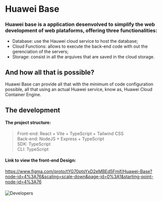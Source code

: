 # Huawei Base

### Huawei base is a application desenvolved to simplify the web development of web plataforms, offering three functionalities:

- Database: use the Hauwei cloud service to host the database;
- Cloud Functions: allows to execute the back-end code with out the gerenciation of the servers;
- Storage: consist in all the arquives that are saved in the cloud storage.

## And how all that is possible?

<p> Huawei Base can provide all that with the minimum of code configuration possible, all that using an actual Huawei service,
know as, Huawei Cloud Container Engine. </p>

## The development

####  The project structure:

>   Front-end: React + Vite + TypeScript + Tailwind CSS<br>
>   Back-end: NodeJS + Express + TypeScript <br>
>   SDK: TypeScript <br>
>   CLI: TypeScript

#### Link to view the front-end Design:
https://www.figma.com/proto/tYG70ptsYxD2eMBEd5Fmif/Huawei-Base?node-id=4%3A76&scaling=scale-down&page-id=0%3A1&starting-point-node-id=4%3A76

####
![Developers](https://user-images.githubusercontent.com/89698942/197180494-49d0501e-ef25-4742-8b54-32850a501fce.png)
